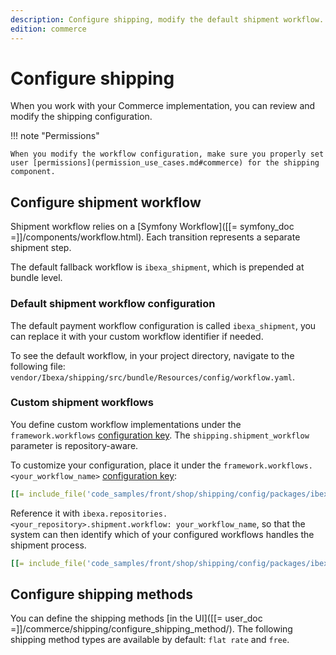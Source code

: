 ```yaml
---
description: Configure shipping, modify the default shipment workflow.
edition: commerce
---
```


# Configure shipping

When you work with your Commerce implementation, you can review and modify the shipping configuration.

!!! note "Permissions"

    When you modify the workflow configuration, make sure you properly set user [permissions](permission_use_cases.md#commerce) for the shipping component.

## Configure shipment workflow

Shipment workflow relies on a [Symfony Workflow]([[= symfony_doc =]]/components/workflow.html).
Each transition represents a separate shipment step.

The default fallback workflow is `ibexa_shipment`, which is prepended at bundle level.

### Default shipment workflow configuration

The default payment workflow configuration is called `ibexa_shipment`, you can replace it with your custom workflow identifier if needed.

To see the default workflow, in your project directory, navigate to the following file: `vendor/Ibexa/shipping/src/bundle/Resources/config/workflow.yaml`.

### Custom shipment workflows

You define custom workflow implementations under the `framework.workflows` [configuration key](configuration.md#configuration-files).
The `shipping.shipment_workflow` parameter is repository-aware.

To customize your configuration, place it under the `framework.workflows.<your_workflow_name>` [configuration key](configuration.md#configuration-files):

``` yaml
[[= include_file('code_samples/front/shop/shipping/config/packages/ibexa.yaml', 8, 89) =]]
```

Reference it with `ibexa.repositories.<your_repository>.shipment.workflow: your_workflow_name`, so that the system can then identify which of your configured workflows handles the shipment process.

``` yaml
[[= include_file('code_samples/front/shop/shipping/config/packages/ibexa.yaml', 0, 5) =]]
```

## Configure shipping methods

You can define the shipping methods [in the UI]([[= user_doc =]]/commerce/shipping/configure_shipping_method/).
The following shipping method types are available by default: `flat rate` and `free`.
